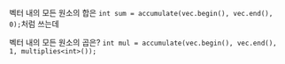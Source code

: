 벡터 내의 모든 원소의 합은 
`int sum = accumulate(vec.begin(), vec.end(), 0);`처럼 쓰는데 

벡터 내의 모든 원소의 곱은?
`int mul = accumulate(vec.begin(), vec.end(), 1, multiplies<int>());`